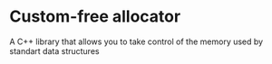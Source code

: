 # Custom-free allocator

A C++ library that allows you to take control of the memory used by standart data structures
